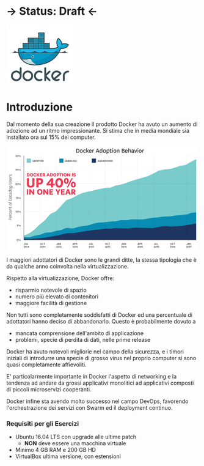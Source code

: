 # -> Status: Draft <-

![Docker](/gitbook/images/dock.png)

# Introduzione

Dal momento della sua creazione il prodotto Docker ha avuto un aumento di adozione ad un ritmo impressionante. Si stima che in media mondiale sia installato ora sul 15% dei computer.

![Adozione](/gitbook/images/adoption.png)

I maggiori adottatori di Docker sono le grandi ditte, la stessa tipologia che è da qualche anno coinvolta nella virtualizzazione.

Rispetto alla virtualizzazione, Docker offre:

* risparmio notevole di spazio
* numero più elevato di contenitori
* maggiore facilità di gestione

Non tutti sono completamente soddisfatti di Docker ed una percentuale di adottatori hanno deciso di abbandonarlo. Questo è probabilmente dovuto a

* mancata comprensione dell'ambito di applicazione
* problemi, specie di perdita di dati, nelle prime release

Docker ha avuto notevoli migliorie nel campo della sicurezza, e i timori iniziali di introdurre una specie di grosso virus nel proprio computer si sono quasi completamente affievoliti.

E' particolarmente importante in Docker l'aspetto di networking e la tendenza ad andare da grossi applicativi monolitici ad applicativi composti di piccoli microservizi cooperanti.

Docker infine sta avendo molto successo nel campo DevOps, favorendo l'orchestrazione dei servizi con Swarm ed il deployment continuo.

### Requisiti per gli Esercizi

* Ubuntu 16.04 LTS con upgrade alle ultime patch
    * **NON** deve essere una macchina virtuale
* Minimo 4 GB RAM e 200 GB HD
* VirtualBox ultima versione, con estensioni
